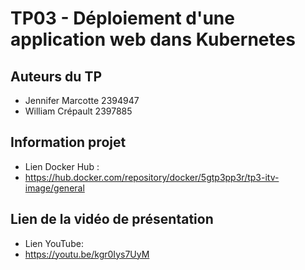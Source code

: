# TP03 - Déploiement d'une application web dans Kubernetes

## Auteurs du TP

- Jennifer Marcotte 2394947
- William Crépault 2397885

## Information projet

- Lien Docker Hub :
- https://hub.docker.com/repository/docker/5gtp3pp3r/tp3-itv-image/general
## Lien de la vidéo de présentation

- Lien YouTube:
- https://youtu.be/kgr0Iys7UyM
